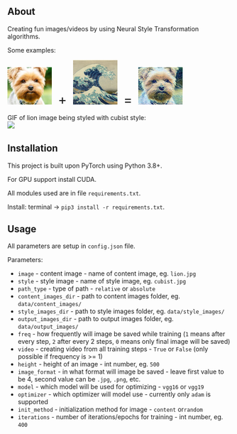 ## About

Creating fun images/videos by using Neural Style Transformation algorithms.

Some examples:

<p float="left">
  <img src="assets/dog.jpeg" width="100" />
  <span style="font-size: 30px; margin: 0 10px;">+</span>
  <img src="assets/wave.jpg" width="100" />
  <span style="font-size: 30px; margin: 0 10px;">=</span>
  <img src="assets/dog_wave.jpg" width="100" />
</p>

GIF of lion image being styled with cubist style: <br>
<img src="assets/lion_cubist_training_footage.gif"></img>

## Installation

This project is built upon PyTorch using Python 3.8+.

For GPU support install CUDA.

All modules used are in file `requirements.txt`.

Install: terminal -> `pip3 install -r requirements.txt`.

## Usage

All parameters are setup in `config.json` file.

Parameters: <br>

-   `image` - content image - name of content image, eg. `lion.jpg` <br>
-   `style` - style image - name of style image, eg. `cubist.jpg` <br>
-   `path_type` - type of path - `relative` or `absolute`
-   `content_images_dir` - path to content images folder, eg. `data/content_images/` <br>
-   `style_images_dir` - path to style images folder, eg. `data/style_images/` <br>
-   `output_images_dir` - path to output images folder, eg. `data/output_images/` <br>
-   `freq` - how frequently will image be saved while training (`1` means after every step, `2` after every 2 steps, `0` means only final image will be saved) <br>
-   `video` - creating video from all training steps - `True` or `False` (only possible if frequency is >= 1) <br>
-   `height` - height of an image - int number, eg. `500` <br>
-   `image_format` - in what format will image be saved - leave first value to be 4, second value can be `.jpg`, `.png`, etc. <br>
-   `model` - which model will be used for optimizing - `vgg16` or `vgg19` <br>
-   `optimizer` - which optimizer will model use - currently only `adam` is supported<br>
-   `init_method` - initialization method for image - `content` or`random` <br>
-   `iterations` - number of iterations/epochs for training - int number, eg. `400` <br>
